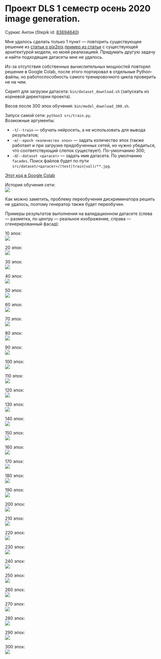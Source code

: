 # Проект DLS 1 семестр осень 2020 image generation.

Суркис Антон (Stepik id: [83694640](https://stepik.org/users/83694640))

Мне удалось сделать только 1 пункт &mdash; повторить существующее решение
из [статьи о pix2pix](https://arxiv.org/pdf/1611.07004.pdf)
[пример из статьи](https://colab.research.google.com/github/tensorflow/docs/blob/master/site/en/tutorials/generative/pix2pix.ipynb#scrollTo=Kn-k8kTXuAlv)
с существующей архитектурой модели, но моей реализацией.
Придумать другую задачу и найти подходящие датасеты мне не удалось.

Из-за отсутствия собственных вычислительных мощностей повторял решение в Google Colab,
после этого портировал в отдельные Python-файлы,
но работоспособность самого тренировочного цикла проверить не на чем.

Скрипт для загрузки датасета: `bin/dataset_download.sh` (запускать из корневой директории проекта).

Весов после 300 эпох обучения: `bin/model_download_300.sh`.

Запуск самой сети: `python3 src/train.py`.<br>
Возможные аргументы:
- `-t`/`--train` &mdash; обучать нейросеть, а не использовать для вывода результатов;
- `-e`/`--epoch <количество эпох>` &mdash; задать количество эпох (также работает и при загрузке предобученных сетей, но нужно убедиться, что соответствующий слепок существует). По-умолчанию 300;
- `-d`/`--dataset <датасет>` &mdash; задать имя датасета. По умолчанию `facades`. Поиск файлов будет по пути `src/dataset/<датасет>/(test|train|val)/**.jpg`.

[Этот код в Google Colab](https://colab.research.google.com/drive/1oXobmdumJuvfxPpjZwfr2dyi84Gn0Ueg?usp=sharing)

История обучения сети:<br>![](report/history.png)

Как можно заметить, проблему переобучения дискриминатора решить не удалось,
поэтому генератор также будет переобучен.

Примеры результатов выполнения на валидационном датасете
(слева &mdash; разметка, по центру &mdash; реальное изображение,
справа &mdash; сгенерированный фасад):

10 эпох:<br>![](report/010.png)

20 эпох:<br>![](report/020.png)

30 эпох:<br>![](report/030.png)

40 эпох:<br>![](report/040.png)

50 эпох:<br>![](report/050.png)

60 эпох:<br>![](report/060.png)

70 эпох:<br>![](report/070.png)

80 эпох:<br>![](report/080.png)

90 эпох:<br>![](report/090.png)

100 эпох:<br>![](report/100.png)

110 эпох:<br>![](report/110.png)

120 эпох:<br>![](report/120.png)

130 эпох:<br>![](report/130.png)

140 эпох:<br>![](report/140.png)

150 эпох:<br>![](report/150.png)

160 эпох:<br>![](report/160.png)

170 эпох:<br>![](report/170.png)

180 эпох:<br>![](report/180.png)

190 эпох:<br>![](report/190.png)

200 эпох:<br>![](report/200.png)

210 эпох:<br>![](report/210.png)

220 эпох:<br>![](report/220.png)

230 эпох:<br>![](report/230.png)

240 эпох:<br>![](report/240.png)

250 эпох:<br>![](report/250.png)

260 эпох:<br>![](report/260.png)

270 эпох:<br>![](report/270.png)

280 эпох:<br>![](report/280.png)

290 эпох:<br>![](report/290.png)

300 эпох:<br>![](report/300.png)
